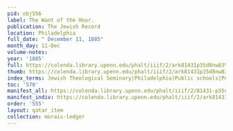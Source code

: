 ```yaml
---
pid: obj556
label: The Want of the Hour.
publication: The Jewish Record
location: Philadelphia
full_date: " December 11, 1885"
month_day: 11-Dec
volume-notes:
year: '1885'
full: https://colenda.library.upenn.edu/phalt/iiif/2/ark81431p35d8nw83%2FSHA256E-s7236126--a50f01577faed9f45f474c22e3517636ce534df39fb612b3de65d6aeaee3bc04.jpeg/full/3500,/0/default.jpg
thumb: https://colenda.library.upenn.edu/phalt/iiif/2/ark81431p35d8nw83%2FSHA256E-s7236126--a50f01577faed9f45f474c22e3517636ce534df39fb612b3de65d6aeaee3bc04.jpeg/full/!200,200/0/default.jpg
index_terms: Jewish Theological Seminary|Philadelphia|Public schools|Public school
toc: '570'
manifest_all: https://colenda.library.upenn.edu/phalt/iiif/2/81431-p35d8nw83/manifest
manifest_indiv: https://colenda.library.upenn.edu/phalt/iiif/2/ark81431p35d8nw83%2FSHA256E-s7236126--a50f01577faed9f45f474c22e3517636ce534df39fb612b3de65d6aeaee3bc04.jpeg
order: '555'
layout: qatar_item
collection: morais-ledger
---
```


